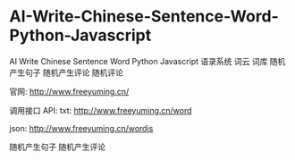 # AI-Write-Chinese-Sentence-Word-Python-Javascript
AI Write Chinese Sentence Word Python Javascript 语录系统 词云  词库 随机产生句子 随机产生评论 随机评论


官网:
http://www.freeyuming.cn/

调用接口 API:
txt:
http://www.freeyuming.cn/word

json:
http://www.freeyuming.cn/wordjs

随机产生句子 随机产生评论

